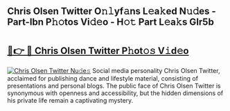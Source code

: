 ## Chris Olsen Twitter O𝚗𝚕yf𝚊ns L𝚎a𝚔ed N𝚞𝚍es - Part-Ibn P𝚑𝚘tos Vi𝚍𝚎o - H𝚘𝚝 Part L𝚎a𝚔s GIr5b

# <h2><a href="http://kf8piji.oniu.top/?m=Chris+Olsen+Twitter">🔗👉 🔴 Chris Olsen Twitter P𝚑ot𝚘𝚜 V𝚒d𝚎o</a></h2>

[![Chris Olsen Twitter Nu𝚍e𝚜](https://i.imgur.com/0qMVB7G.gif)](http://kf8piji.oniu.top/?m=Chris+Olsen+Twitter)
Social media personality Chris Olsen Twitter, acclaimed for publishing dance and lifestyle material, consisting of presentations and personal blogs. The public face of Chris Olsen Twitter is synonymous with openness and accessibility, but the hidden dimensions of his private life remain a captivating mystery.  
